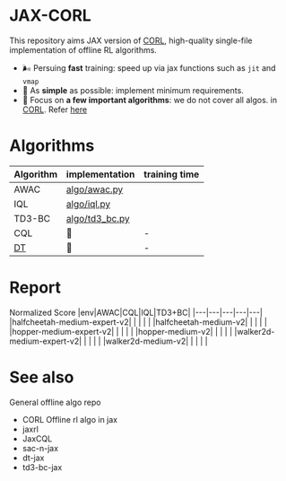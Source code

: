 # JAX-CORL
This repository aims JAX version of [CORL](https://github.com/tinkoff-ai/CORL), high-quality single-file implementation of offline RL algorithms.
- 🌬️ Persuing **fast** training: speed up via jax functions such as `jit` and `vmap`
- 🔪 As **simple** as possible: implement minimum requirements.
- 💠 Focus on **a few important algorithms**: we do not cover all algos. in [CORL](https://github.com/tinkoff-ai/CORL). Refer [here](https://github.com/nissymori/JAX-CORL/blob/main/README.md#algorithms)

# Algorithms
|Algorithm|implementation|training time|
|---|---|---|
|AWAC| [algo/awac.py](https://github.com/nissymori/JAX-CORL/blob/main/algo/awac.py) ||
|IQL|  [algo/iql.py](https://github.com/nissymori/JAX-CORL/blob/main/algo/iql.py)   || 
|TD3-BC| [algo/td3_bc.py](https://github.com/nissymori/JAX-CORL/blob/main/algo/td3bc.py)  ||  
|CQL| 🚧   |-|   
|[DT](https://arxiv.org/abs/2106.01345) | 🚧  |-| 




# Report

Normalized Score
|env|AWAC|CQL|IQL|TD3+BC|
|---|---|---|---|---|
|halfcheetah-medium-expert-v2|   |   |   |   |
|halfcheetah-medium-v2|   |   |   |   |
|hopper-medium-expert-v2|   |   |   |   |
|hopper-medium-v2|   |   |   |   |
|walker2d-medium-expert-v2|   |   |   |   |
|walker2d-medium-v2|   |   |   |   |

# See also
General offline algo repo
- CORL
Offline rl algo in jax
- jaxrl
- JaxCQL
- sac-n-jax
- dt-jax
- td3-bc-jax

